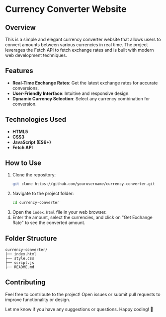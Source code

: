 
# Currency Converter Website

## Overview
This is a simple and elegant currency converter website that allows users to convert amounts between various currencies in real time. The project leverages the Fetch API to fetch exchange rates and is built with modern web development techniques.

## Features
- **Real-Time Exchange Rates**: Get the latest exchange rates for accurate conversions.
- **User-Friendly Interface**: Intuitive and responsive design.
- **Dynamic Currency Selection**: Select any currency combination for conversion.


## Technologies Used
- **HTML5**
- **CSS3**
- **JavaScript (ES6+)**
- **Fetch API**

## How to Use
1. Clone the repository:
   ```bash
   git clone https://github.com/yourusername/currency-converter.git
   ```
2. Navigate to the project folder:
   ```bash
   cd currency-converter
   ```
3. Open the `index.html` file in your web browser.
4. Enter the amount, select the currencies, and click on "Get Exchange Rate" to see the converted amount.


## Folder Structure
```
currency-converter/
├── index.html
├── style.css
├── script.js
├── README.md
```

## Contributing
Feel free to contribute to the project! Open issues or submit pull requests to improve functionality or design.

Let me know if you have any suggestions or questions. Happy coding! 🎉
